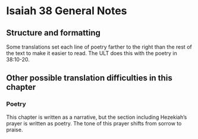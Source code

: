 # Isaiah 38 General Notes
## Structure and formatting

Some translations set each line of poetry farther to the right than the rest of the text to make it easier to read. The ULT does this with the poetry in 38:10-20.

## Other possible translation difficulties in this chapter

### Poetry
This chapter is written as a narrative, but the section including Hezekiah’s prayer is written as poetry. The tone of this prayer shifts from sorrow to praise.